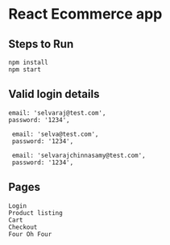 # React Ecommerce app
## Steps to Run
```
npm install 
npm start
```

## Valid login details

```
email: 'selvaraj@test.com',
password: '1234',
```

```
 email: 'selva@test.com',
 password: '1234',
```
```
 email: 'selvarajchinnasamy@test.com',
 password: '1234',
```

## Pages
```
Login
Product listing
Cart
Checkout
Four Oh Four
```